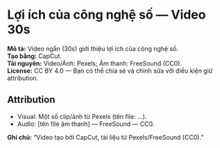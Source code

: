 

# Lợi ích của công nghệ số — Video 30s

**Mô tả:** Video ngắn (30s) giới thiệu lợi ích của công nghệ số.  
**Tạo bằng:** CapCut.  
**Tài nguyên:** Video/Ảnh: Pexels; Âm thanh: FreeSound (CC0).  
**License:** CC BY 4.0 — Bạn có thể chia sẻ và chỉnh sửa với điều kiện giữ attribution.

## Attribution
- Visual: Một số clip/ảnh từ Pexels (tên file: ...).  
- Audio: [tên file âm thanh] — FreeSound — CC0.

**Ghi chú:** “Video tạo bởi CapCut, tài liệu từ Pexels/FreeSound (CC0).”
